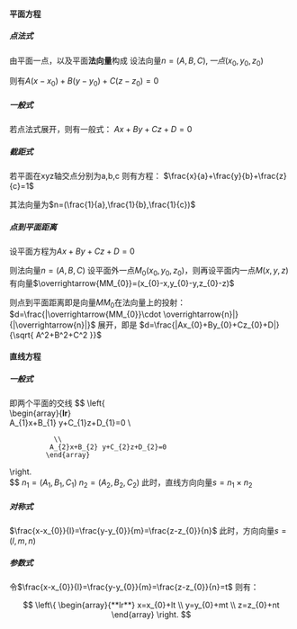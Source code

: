 #### 平面方程
##### 点法式
由平面一点，以及平面**法向量**构成
设法向量$n=(A,B,C),一点(x_{0},y_{0},z_{0})$

则有$A(x-x_{0})+B(y-y_{0})+C(z-z_{0})=0$


##### 一般式
若点法式展开，则有一般式：
$Ax+By+Cz+D=0$


##### 截距式
若平面在xyz轴交点分别为a,b,c
则有方程：
$\frac{x}{a}+\frac{y}{b}+\frac{z}{c}=1$

其法向量为$n=(\frac{1}{a},\frac{1}{b},\frac{1}{c})$


##### 点到平面距离
设平面方程为$Ax+By+Cz+D=0$

则法向量$n=(A,B,C)$
设平面外一点$M_{0}(x_{0},y_{0},z_{0})$，则再设平面内一点$M(x,y,z)$
有向量$\overrightarrow{MM_{0}}=(x_{0}-x,y_{0}-y,z_{0}-z)$

则点到平面距离即是向量$MM_{0}$在法向量上的投射：
$d=\frac{|\overrightarrow{MM_{0}}\cdot \overrightarrow{n}|}{|\overrightarrow{n}|}$
展开，即是
$d=\frac{|Ax_{0}+By_{0}+Cz_{0}+D|}{\sqrt{ A^2+B^2+C^2 }}$



#### 直线方程

##### 一般式
即两个平面的交线
$$
\left\{  
             \begin{array}{**lr**}  
               A_{1}x+B_{1} y+C_{1}z+D_{1}=0            \\  

               \\
              A_{2}x+B_{2} y+C_{2}z+D_{2}=0 
             \end{array}  
\right.  
$$
$n_{1}=(A_{1},B_{1},C_{1})$
$n_{2}=(A_{2},B_{2},C_{2})$
此时，直线方向向量$s=n_{1}\times n_{2}$

##### 对称式
$\frac{x-x_{0}}{l}=\frac{y-y_{0}}{m}=\frac{z-z_{0}}{n}$
此时，方向向量$s=(l,m,n)$


##### 参数式
令$\frac{x-x_{0}}{l}=\frac{y-y_{0}}{m}=\frac{z-z_{0}}{n}=t$
则有：

$$
\left\{  
             \begin{array}{**lr**}  
               x=x_{0}+lt            \\  
            y=y_{0}+mt
               \\
              z=z_{0}+nt
             \end{array}  
\right.  
$$

